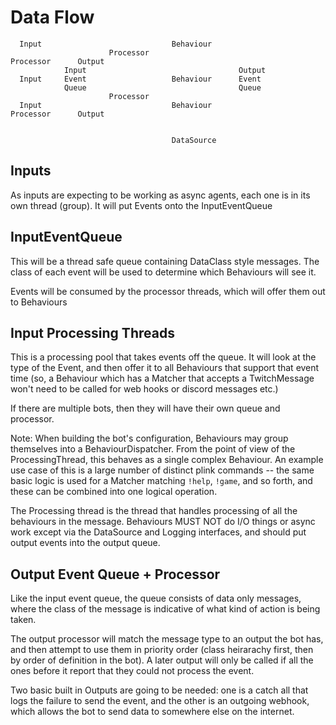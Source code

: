 # Data Flow

```
  Input                             Behaviour
                      Processor                               Processor      Output
            Input                                  Output
  Input     Event                   Behaviour      Event
            Queue                                  Queue
                      Processor
  Input                             Behaviour                 Processor      Output


                                    DataSource
```

## Inputs

As inputs are expecting to be working as async agents,
each one is in its own thread (group).
It will put Events onto the InputEventQueue

## InputEventQueue

This will be a thread safe queue containing DataClass style messages.
The class of each event will be used to determine which Behaviours will see it.

Events will be consumed by the processor threads, which will offer them out
to Behaviours

## Input Processing Threads

This is a processing pool that takes events off the queue.
It will look at the type of the Event, and then offer it to all Behaviours
that support that event time (so, a Behaviour which has a Matcher that
accepts a TwitchMessage won't need to be called for web hooks or discord
messages etc.)

If there are multiple bots, then they will have their own queue and processor.

Note: When building the bot's configuration, Behaviours may group themselves
into a BehaviourDispatcher. From the point of view of the ProcessingThread,
this behaves as a single complex Behaviour.
An example use case of this is a large number of distinct plink commands --
the same basic logic is used for a Matcher matching `!help`, `!game`,
and so forth, and these can be combined into one logical operation.

The Processing thread is the thread that handles processing of all the
behaviours in the message. Behaviours MUST NOT do I/O things or async work
except via the DataSource and Logging interfaces, and should put
output events into the output queue.

## Output Event Queue + Processor

Like the input event queue, the queue consists of data only messages,
where the class of the message is indicative of what kind of action is being
taken.

The output processor will match the message type to an output the bot has,
and then attempt to use them in priority order (class heirarachy first, then
by order of definition in the bot). A later output will only be called if
all the ones before it report that they could not process the event.

Two basic built in Outputs are going to be needed: one is a catch all that
logs the failure to send the event, and the other is an outgoing webhook,
which allows the bot to send data to somewhere else on the internet.
